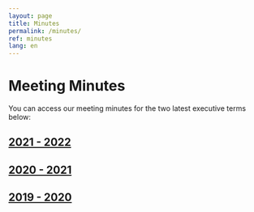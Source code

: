 ```yaml
---
layout: page
title: Minutes
permalink: /minutes/
ref: minutes
lang: en
---
```

# Meeting Minutes 
You can access our meeting minutes for the two latest executive terms below:

<h2>
    <a href="https://drive.google.com/drive/u/1/folders/1Wr3UTq4kh9pEseFfk8hpMOwYWqX9DErt" target="_blank">2021 - 2022</a>
</h2>

<h2>
    <a href="https://drive.google.com/drive/folders/1Bbn_NNVZM16kkxMNMAi51HkJn7QumebX?usp=sharing" target="_blank">2020 - 2021</a>
</h2>

<h2>
    <a href="https://drive.google.com/drive/folders/1BzZRzVJMVP12D6vQ_4O1513n0J19O4hE?usp=sharing" target="_blank">2019 - 2020</a>
</h2>